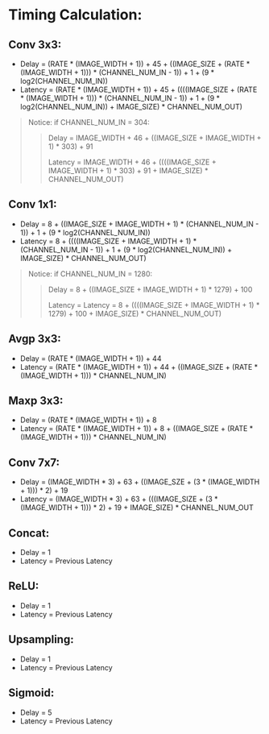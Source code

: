 # Timing Calculation:
## Conv 3x3:
+ Delay   = (RATE * (IMAGE_WIDTH + 1)) + 45 + ((IMAGE_SIZE + (RATE * (IMAGE_WIDTH + 1))) * (CHANNEL_NUM_IN - 1)) + 1 + (9 * log2(CHANNEL_NUM_IN))
+ Latency = (RATE * (IMAGE_WIDTH + 1)) + 45 + ((((IMAGE_SIZE + (RATE * (IMAGE_WIDTH + 1))) * (CHANNEL_NUM_IN - 1)) + 1 + (9 * log2(CHANNEL_NUM_IN)) + IMAGE_SIZE) * CHANNEL_NUM_OUT)

> Notice: if CHANNEL_NUM_IN = 304:
>
>> Delay   = IMAGE_WIDTH + 46 + ((IMAGE_SIZE + IMAGE_WIDTH + 1) * 303) + 91
>>
>> Latency = IMAGE_WIDTH + 46 + ((((IMAGE_SIZE + IMAGE_WIDTH + 1) * 303) + 91 + IMAGE_SIZE) * CHANNEL_NUM_OUT)
>>

## Conv 1x1:
+ Delay   = 8 + ((IMAGE_SIZE + IMAGE_WIDTH + 1) * (CHANNEL_NUM_IN - 1)) + 1 + (9 * log2(CHANNEL_NUM_IN))
+ Latency = 8 + ((((IMAGE_SIZE + IMAGE_WIDTH + 1) * (CHANNEL_NUM_IN - 1)) + 1 + (9 * log2(CHANNEL_NUM_IN)) + IMAGE_SIZE) * CHANNEL_NUM_OUT)
> Notice: if CHANNEL_NUM_IN = 1280:
>
>> Delay   = 8 + ((IMAGE_SIZE + IMAGE_WIDTH + 1) * 1279) + 100
>>
>> Latency = Latency = 8 + ((((IMAGE_SIZE + IMAGE_WIDTH + 1) * 1279) + 100 + IMAGE_SIZE) * CHANNEL_NUM_OUT)

## Avgp 3x3:
+ Delay   = (RATE * (IMAGE_WIDTH + 1)) + 44
+ Latency = (RATE * (IMAGE_WIDTH + 1)) + 44 + ((IMAGE_SIZE + (RATE * (IMAGE_WIDTH + 1))) * CHANNEL_NUM_IN)

## Maxp 3x3:
+ Delay   = (RATE * (IMAGE_WIDTH + 1)) + 8
+ Latency = (RATE * (IMAGE_WIDTH + 1)) + 8 + ((IMAGE_SIZE + (RATE * (IMAGE_WIDTH + 1))) * CHANNEL_NUM_IN)

## Conv 7x7:
+ Delay   = (IMAGE_WIDTH * 3) + 63 + ((IMAGE_SZE + (3 * (IMAGE_WIDTH + 1))) * 2) + 19
+ Latency = (IMAGE_WIDTH * 3) + 63 + (((IMAGE_SIZE + (3 * (IMAGE_WIDTH + 1))) * 2) + 19 + IMAGE_SIZE) * CHANNEL_NUM_OUT

## Concat:
+ Delay   = 1
+ Latency = Previous Latency

## ReLU:
+ Delay   = 1
+ Latency = Previous Latency

## Upsampling:
+ Delay   = 1
+ Latency = Previous Latency

## Sigmoid:
+ Delay   = 5
+ Latency = Previous Latency
